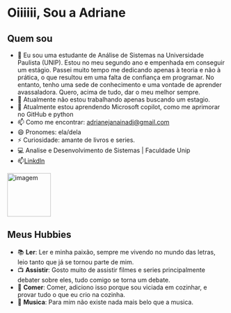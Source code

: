 # Oiiiiii, Sou a Adriane
## Quem sou 
- 🖤 Eu sou uma estudante de Análise de Sistemas na Universidade Paulista (UNIP). Estou no meu segundo ano e empenhada em conseguir um estágio. Passei muito tempo me dedicando apenas à teoria e não à prática, o que resultou em uma falta de confiança em programar. No entanto, tenho uma sede de conhecimento e uma vontade de aprender avassaladora. Quero, acima de tudo, dar o meu melhor sempre.
- 🔭 Atualmente não estou trabalhando apenas buscando um estagio.
- 🌱 Atualmente estou aprendendo Microsoft copilot, como me aprimorar no GitHub e python
- 📫 Como me encontrar: adrianejanainadi@gmail.com
- 😄 Pronomes: ela/dela
- ⚡ Curiosidade: amante de livros e series.
- 💻 Analise e Desenvolvimento de Sistemas | Faculdade Unip
- 📫[Linkdln](https://www.linkedin.com/in/adriane-janaina-didi/)

<img src="https://conteudize.ai/blog/wp-content/uploads/2024/06/como-criar-prompts-para-geracao-de-imagens-com-ia.webp" alt="imagem" width="100" height="100"/>


## Meus Hubbies

- 📚 **Ler**: Ler e minha paixão, sempre me vivendo no mundo das letras, leio tanto que já se tornou parte de mim.
- 📺 **Assistir**: Gosto muito de assistir filmes e series principalmente debater sobre eles, tudo comigo se torna um debate.
- 🍉 **Comer**: Comer, adiciono isso porque sou viciada em cozinhar, e provar tudo o que eu crio na cozinha.
- 🎵 **Musica**: Para mim não existe nada mais belo que a musica.